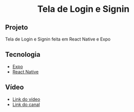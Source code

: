 <h1 align="center">Tela de Login e Signin</h1>

<h2>Projeto</h2>
<p>Tela de Login e Signin feita em React Native e Expo</p>

<h2>Tecnologia</h2>
<ul>
  <li><a href="https://docs.expo.io">Expo</a></li>
  <li><a href="https://reactnative.dev">React Native</a></li>
</ul>

<h2>Vídeo</h2>
<ul>
  <li><a href="https://www.youtube.com/watch?v=pdFqfOTmd60&t=1128s">Link do vídeo</a></li>
  <li><a href="https://www.youtube.com/channel/UCLc5Bq2yfs-S3Zse3ZFRMEQ">Link do canal</a></li>
</ul>
